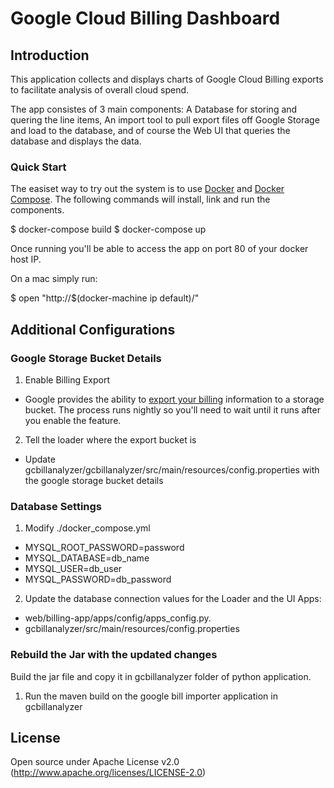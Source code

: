 # Google Cloud Billing Dashboard

## Introduction
This application collects and displays charts of Google Cloud Billing exports to facilitate analysis of overall cloud spend.

The app consistes of 3 main components: A Database for storing and quering the line items, An import tool to pull export files off Google Storage and load to the database, and of course the Web UI that queries the database and displays the data.

### Quick Start
The easiset way to try out the system is to use [Docker](https://docs.docker.com/) and [Docker Compose](https://docs.docker.com/compose/). The following commands will install, link and run the components.

  $ docker-compose build
  $ docker-compose up

Once running you'll be able to access the app on port 80 of your docker host IP.

On a mac simply run:

  $ open "http://$(docker-machine ip default)/"



## Additional Configurations

###  Google Storage Bucket Details
1. Enable Billing Export
  - Google provides the ability to [export your billing](https://support.google.com/cloud/answer/6293835?rd=1) information to a storage bucket. The process runs nightly so you'll need to wait until it runs after you enable the feature.
2. Tell the loader where the export bucket is
  - Update gcbillanalyzer/gcbillanalyzer/src/main/resources/config.properties with the google storage bucket details

### Database Settings
1. Modify ./docker_compose.yml
  * MYSQL_ROOT_PASSWORD=password
  * MYSQL_DATABASE=db_name
  * MYSQL_USER=db_user
  * MYSQL_PASSWORD=db_password
2. Update the database connection values for the Loader and the UI Apps:
  - web/billing-app/apps/config/apps_config.py.
  - gcbillanalyzer/src/main/resources/config.properties


### Rebuild the Jar with the updated changes
Build the jar file and copy it in gcbillanalyzer folder of python application.
  1. Run the maven build on the google bill importer application in gcbillanalyzer






## License
Open source under Apache License v2.0 (http://www.apache.org/licenses/LICENSE-2.0)





